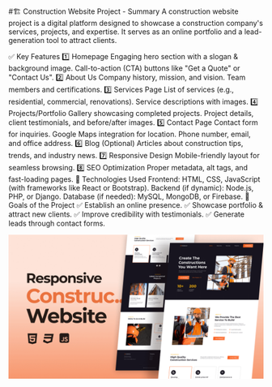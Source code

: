 #🏗️ Construction Website Project - Summary
A construction website project is a digital platform designed to showcase a construction company's services, projects, and expertise. It serves as an online portfolio and a lead-generation tool to attract clients.

✅ Key Features
1️⃣ Homepage
Engaging hero section with a slogan & background image.
Call-to-action (CTA) buttons like "Get a Quote" or "Contact Us".
2️⃣ About Us
Company history, mission, and vision.
Team members and certifications.
3️⃣ Services Page
List of services (e.g., residential, commercial, renovations).
Service descriptions with images.
4️⃣ Projects/Portfolio
Gallery showcasing completed projects.
Project details, client testimonials, and before/after images.
5️⃣ Contact Page
Contact form for inquiries.
Google Maps integration for location.
Phone number, email, and office address.
6️⃣ Blog (Optional)
Articles about construction tips, trends, and industry news.
7️⃣ Responsive Design
Mobile-friendly layout for seamless browsing.
8️⃣ SEO Optimization
Proper metadata, alt tags, and fast-loading pages.
📌 Technologies Used
Frontend: HTML, CSS, JavaScript (with frameworks like React or Bootstrap).
Backend (if dynamic): Node.js, PHP, or Django.
Database (if needed): MySQL, MongoDB, or Firebase.
🎯 Goals of the Project
✅ Establish an online presence.
✅ Showcase portfolio & attract new clients.
✅ Improve credibility with testimonials.
✅ Generate leads through contact forms.





![preview img](/preview.png)
